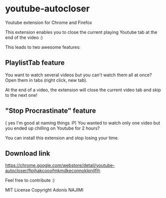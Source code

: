 # youtube-autocloser
Youtube extension for Chrome and Firefox

This extension enables you to close the current playing Youtube tab at the end of the video :)

This leads to two awesome features:

## PlaylistTab feature

You want to watch several videos but you can't watch them all at once? 
Open them in tabs (right click, new tab). 

At the end of a video, the extension will close the current video tab and skip to the next one!

## "Stop Procrastinate" feature 
( yes I'm good at naming things :P)
You wanted to watch only one video but you ended up chilling on Youtube for 2 hours? 

You can install this extension and stop losing your time.

## Download link
https://chrome.google.com/webstore/detail/youtube-autocloser/flpjhakcooofmkmdkeconnoklpnjlfjh



Feel free to contribute :)

MIT License
Copyright Adonis NAJIMI

